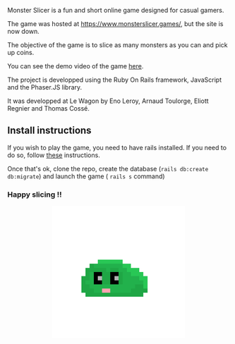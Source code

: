 Monster Slicer is a fun and short online game designed for casual gamers.

The game was hosted at https://www.monsterslicer.games/, but the site is now down.

The objective of the game is to slice as many monsters as you can and pick up coins.

You can see the demo video of the game [here](https://youtu.be/XK0nbuPuGio?t=3753&si=eP3UND6OS2eZNo4W).

The project is developped using the Ruby On Rails framework, JavaScript and the Phaser.JS library.

It was developped at Le Wagon by Eno Leroy, Arnaud Toulorge, Eliott Regnier and Thomas Cossé.


## Install instructions
If you wish to play the game, you need to have rails installed. If you need to do so, follow [these](https://guides.rubyonrails.org/getting_started.html) instructions.

Once that's ok, clone the repo, create the database (`rails db:create db:migrate`) and launch the game ( `rails s` command)


### Happy slicing !!  

<p align="center">
  <img src="app/assets/images/slime.gif" height=300, width=300>
</p>
